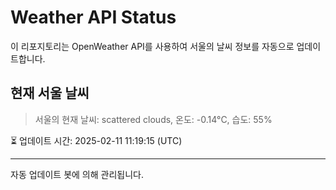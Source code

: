 
# Weather API Status

이 리포지토리는 OpenWeather API를 사용하여 서울의 날씨 정보를 자동으로 업데이트합니다.

## 현재 서울 날씨
> 서울의 현재 날씨: scattered clouds, 온도: -0.14°C, 습도: 55%

⏳ 업데이트 시간: 2025-02-11 11:19:15 (UTC)

---
자동 업데이트 봇에 의해 관리됩니다.

